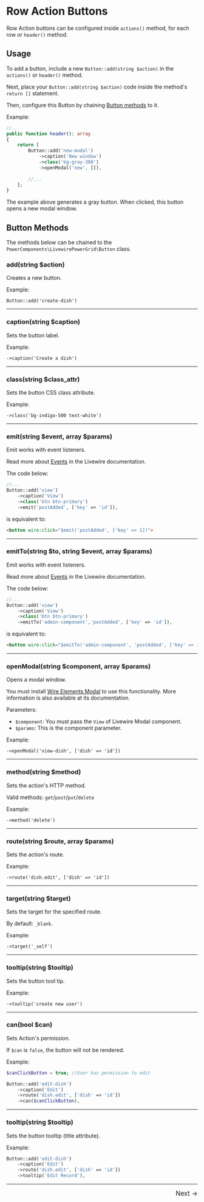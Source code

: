 # Row Action Buttons

Row Action buttons can be configured inside `actions()` method, for each row or `header()` method.

## Usage

To add a button, include a new `Button::add(string $action)` in the `actions()` or `header()` method.

Next, place your `Button::add(string $action)` code inside the method's `return []` statement.

Then, configure this Button by chaining [Button methods](#button-methods) to it.

Example:

```php
//..
public function header(): array
{
    return [
        Button::add('new-modal')
            ->caption('New window')
            ->class('bg-gray-300')
            ->openModal('new', []),
            
        //...
    ];
}
```

The example above generates a gray button. When clicked, this button opens a new modal window.

## Button Methods

The methods below can be chained to the `PowerComponents\LivewirePowerGrid\Button` class.

### add(string $action)

Creates a new button.

Example:

`Button::add('create-dish')`

---

### caption(string $caption)

Sets the button label.

Example:

`->caption('Create a dish')`

---

### class(string $class_attr)

Sets the button CSS class attribute.

Example:

`->class('bg-indigo-500 text-white')`

---

### emit(string $event, array $params)

Emit works with event listeners.

Read more about [Events](https://laravel-livewire.com/docs/2.x/events) in the Livewire documentation.

The code below:

```php
//...
Button::add('view')
    ->caption('View')
    ->class('btn btn-primary')
    ->emit('postAdded', ['key' => 'id']),
```

is equivalent to:

```html
<button wire:click="$emit('postAdded', ['key' => 1])">
```

---

### emitTo(string $to, string $event, array $params)

Emit works with event listeners.

Read more about [Events](https://laravel-livewire.com/docs/2.x/events) in the Livewire documentation.

The code below:

```php
//...
Button::add('view')
    ->caption('View')
    ->class('btn btn-primary')
    ->emitTo('admin-component','postAdded', ['key' => 'id']),
```

is equivalent to:

```html
<button wire:click="$emitTo('admin-component', 'postAdded', ['key' => 1])">
```

---

### openModal(string $component, array $params)

Opens a modal window.

You must install [Wire Elements Modal](https://github.com/wire-elements/modal) to use this functionality. More information is also available at its documentation.

Parameters:

- `$component`: You must pass the `View` of Livewire Modal component.
- `$params`: This is the component parameter.

Example:

`->openModal('view-dish', ['dish' => 'id'])`

---

### method(string $method)

Sets the action's HTTP method.

Valid methods: `get`/`post`/`put`/`delete`

Example:

`->method('delete')`

---

### route(string $route, array $params)

Sets the action's route.

Example:

`->route('dish.edit', ['dish' => 'id'])`

---

### target(string $target)

Sets the target for the specified route.

By default: `_blank`.

Example:

`->target('_self')`

---

### tooltip(string $tooltip)

Sets the button tool tip.

Example:

`->tooltip('create new user')`

---

### can(bool $can)

Sets Action's permission.

If `$can` is `false`, the button will not be rendered.

Example:

```php
$canClickButton = true; //User has permission to edit

Button::add('edit-dish')
    ->caption('Edit')
    ->route('dish.edit', ['dish' => 'id'])
    ->can($canClickButton),
```


---

### tooltip(string $tooltip)

Sets the button tooltip (title attribute).

Example:

```php
Button::add('edit-dish')
    ->caption('Edit')
    ->route('dish.edit', ['dish' => 'id'])
    ->tooltip('Edit Record'),
```

<hr/>
<footer style="float: right; font-size: larger">
    <span><a style="text-decoration: none;" href="#/table/bulk-actions">Next →</a></span>
</footer>
